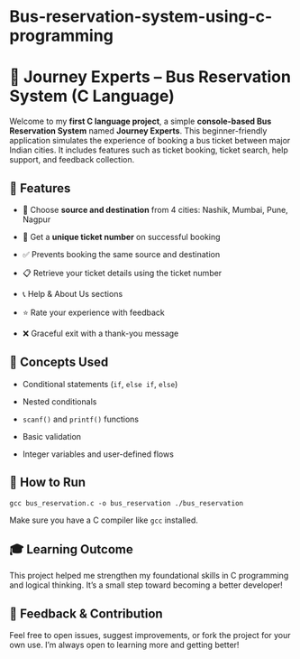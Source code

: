 # Bus-reservation-system-using-c-programming

  
# 🚌 Journey Experts – Bus Reservation System (C Language)
 
Welcome to my **first C language project**, a simple **console-based Bus Reservation System** named **Journey Experts**. This beginner-friendly application simulates the experience of booking a bus ticket between major Indian cities. It includes features such as ticket booking, ticket search, help support, and feedback collection.
 
## 🔧 Features
 
 
- 📍 Choose **source and destination** from 4 cities: Nashik, Mumbai, Pune, Nagpur
 
- 🎫 Get a **unique ticket number** on successful booking
 
- ✅ Prevents booking the same source and destination
 
- 📋 Retrieve your ticket details using the ticket number
 
- 📞 Help & About Us sections
 
- ⭐ Rate your experience with feedback
 
- ❌ Graceful exit with a thank-you message
 

 
## 🧠 Concepts Used
 
 
- Conditional statements (`if`, `else if`, `else`)
 
- Nested conditionals
 
- `scanf()` and `printf()` functions
 
- Basic validation
 
- Integer variables and user-defined flows
 

 
## 📌 How to Run
 `gcc bus_reservation.c -o bus_reservation ./bus_reservation ` 
 
Make sure you have a C compiler like `gcc` installed.
 
 
## 🎓 Learning Outcome
 
This project helped me strengthen my foundational skills in C programming and logical thinking. It’s a small step toward becoming a better developer!
  

  
## 🙌 Feedback & Contribution
 
Feel free to open issues, suggest improvements, or fork the project for your own use. I’m always open to learning more and getting better!